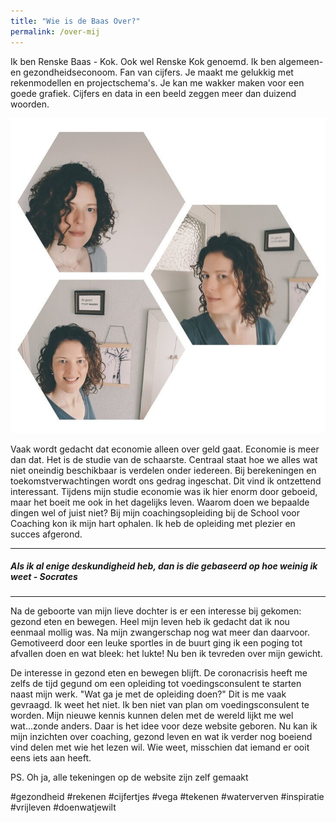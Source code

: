 ```yaml
---
title: "Wie is de Baas Over?"
permalink: /over-mij
---
```

Ik ben Renske Baas - Kok. Ook wel Renske Kok genoemd.
Ik ben algemeen- en gezondheidseconoom. Fan van cijfers. Je maakt me gelukkig met rekenmodellen en projectschema's. Je kan me wakker maken voor een goede grafiek. Cijfers en data in een beeld zeggen meer dan duizend woorden.

![foto Renske Baas](/uploads/mijnfoto.jpg)

Vaak wordt gedacht dat economie alleen over geld gaat. Economie is meer dan dat. Het is de studie van de schaarste. Centraal staat hoe we alles wat niet oneindig beschikbaar is verdelen onder iedereen. Bij berekeningen en toekomstverwachtingen wordt ons gedrag ingeschat. Dit vind ik ontzettend interessant. Tijdens mijn studie economie was ik hier enorm door geboeid, maar het boeit me ook in het dagelijks leven. Waarom doen we bepaalde dingen wel of juist niet? Bij mijn coachingsopleiding bij de School voor Coaching kon ik mijn hart ophalen. Ik heb de opleiding met plezier en succes afgerond. 

___

##### Als ik al enige deskundigheid heb, dan is die gebaseerd op hoe weinig ik weet - _Socrates_

___

Na de geboorte van mijn lieve dochter is er een interesse bij gekomen: gezond eten en bewegen. Heel mijn leven heb ik gedacht dat ik nou eenmaal mollig was. Na mijn zwangerschap nog wat meer dan daarvoor. Gemotiveerd door een leuke sportles in de buurt ging ik een poging tot afvallen doen en wat bleek: het lukte! Nu ben ik tevreden over mijn gewicht. 

De interesse in gezond eten en bewegen blijft. De coronacrisis heeft me zelfs de tijd gegund om een opleiding tot voedingsconsulent te starten naast mijn werk. "Wat ga je met de opleiding doen?" Dit is me vaak gevraagd. Ik weet het niet. Ik ben niet van plan om voedingsconsulent te worden. Mijn nieuwe kennis kunnen delen met de wereld lijkt me wel wat...zonde anders. Daar is het idee voor deze website geboren. Nu kan ik mijn inzichten over coaching, gezond leven en wat ik verder nog boeiend vind delen met wie het lezen wil. Wie weet, misschien dat iemand er ooit eens iets aan heeft.



PS. Oh ja, alle tekeningen op de website zijn zelf gemaakt



#gezondheid #rekenen #cijfertjes #vega #tekenen #waterverven #inspiratie #vrijleven #doenwatjewilt
